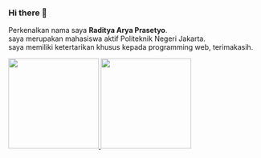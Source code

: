 ### Hi there 👋
Perkenalkan nama saya **Raditya Arya Prasetyo**.\
saya merupakan mahasiswa aktif Politeknik Negeri Jakarta.\
saya memiliki ketertarikan khusus kepada programming web, terimakasih.


<p align="left">
<a href="https://github.com/gilangadhan">
  <img height="180em" src="https://github-readme-stats-eight-theta.vercel.app/api?username=raditya53&show_icons=true&theme=algolia&include_all_commits=true&count_private=true"/>
  <img height="180em" src="https://github-readme-stats-eight-theta.vercel.app/api/top-langs/?username=raditya53&layout=compact&langs_count=8&theme=algolia"/>
</a>
</p>

<!--
**raditya53/raditya53** is a ✨ _special_ ✨ repository because its `README.md` (this file) appears on your GitHub profile.

Here are some ideas to get you started:

- 🔭 I’m currently working on ...
- 🌱 I’m currently learning ...
- 👯 I’m looking to collaborate on ...
- 🤔 I’m looking for help with ...
- 💬 Ask me about ...
- 📫 How to reach me: ...
- 😄 Pronouns: ...
- ⚡ Fun fact: ...
-->
